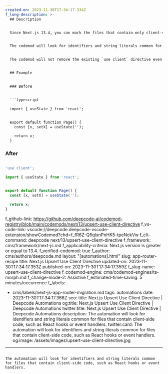 ```yaml
---
created-on: 2023-11-30T17:34:17.334Z
f_long-description: >-
  ## Description


  Since Next.js 13.4, you can mark the files that contain only client-side code with the `use client` directive at the top.


  The codemod will look for identifiers and string literals common for files that contain client-side code, such as React hooks or event handlers. On the other hand, it will not upsert any directive should it spot elements indicating server-side code.


  The codemod will not remove the existing `use client` directive even if it would suggest otherwise due to the code in question.


  ## Example


  ### Before


  ```typescript

  import { useState } from 'react';


  export default function Page() {
  	const [x, setX] = useState('');

  	return x;
  }

  ```


  ### After


  ```typescript

  'use client';

  import { useState } from 'react';


  export default function Page() {
  	const [x, setX] = useState('');

  	return x;
  }

  ```
f_github-link: https://github.com/deepcode-ai/codemod-registry/blob/main/codemods/next/13/upsert-use-client-directive
f_vs-code-link: vscode://deepcode.deepcode-vscode-extension/showCodemod?chd=f_fR6Z-Q5qlxnPnHK5-tpeNckVw
f_cli-command: deepcode next/13/upsert-use-client-directive
f_framework: cms/framework/next-js.md
f_applicability-criteria: Next.js version is greater or equal to 13.4.
f_verified-codemod: true
f_author: cms/authors/deepcode.md
layout: "[automations].html"
slug: app-router-recipe
title: Next.js Upsert Use Client Directive
updated-on: 2023-11-30T17:34:17.353Z
published-on: 2023-11-30T17:34:17.359Z
f_slug-name: upsert-use-client-directive
f_codemod-engine: cms/codemod-engines/ts-morph.md
f_change-mode-2: Assistive
f_estimated-time-saving: 5 minutes/occurrence
f_labels:
  - cms/labels/next-js-app-router-migration.md
tags: automations
date: 2023-11-30T17:34:17.366Z
seo:
  title: Next.js Upsert Use Client Directive | Deepcode Automations
  og:title: Next.js Upsert Use Client Directive | Deepcode Automations
  twitter:title: Next.js Upsert Use Client Directive | Deepcode Automations
  description: The automation will look for identifiers and string literals common
    for files that contain client-side code, such as React hooks or event
    handlers.
  twitter:card: The automation will look for identifiers and string literals
    common for files that contain client-side code, such as React hooks or event
    handlers.
  og:image: /assets/images/upsert-use-client-directive.jpg
---
```

The automation will look for identifiers and string literals common for files that contain client-side code, such as React hooks or event handlers.